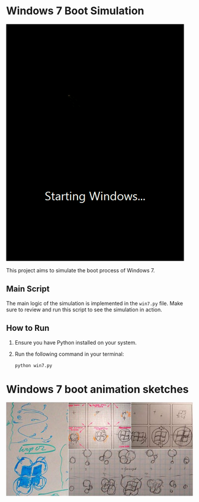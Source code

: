 # Windows 7 Boot Simulation

![Windows 7 Screenshot](src/win7.gif)

This project aims to simulate the boot process of Windows 7.

## Main Script

The main logic of the simulation is implemented in the `win7.py` file. Make sure to review and run this script to see the simulation in action.

## How to Run

1. Ensure you have Python installed on your system.
2. Run the following command in your terminal:

   ```bash
   python win7.py
   ```

# Windows 7 boot animation sketches

![Windows 7 Screenshot](src/windows_7_boot_animation_sketches.jpg)